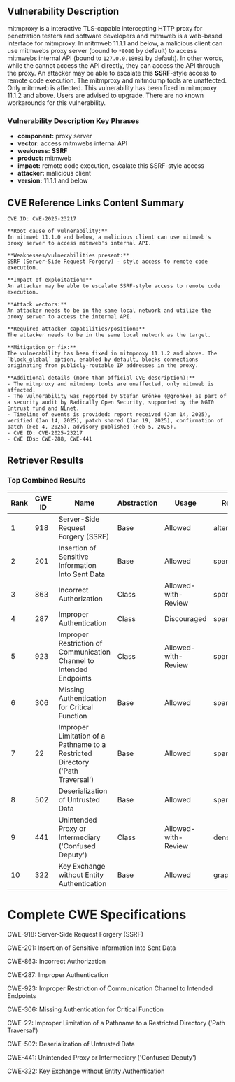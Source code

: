 ## Vulnerability Description
mitmproxy is a interactive TLS-capable intercepting HTTP proxy for penetration testers and software developers and mitmweb is a web-based interface for mitmproxy. In mitmweb 11.1.1 and below, a malicious client can use mitmwebs proxy server (bound to `*8080` by default) to access mitmwebs internal API (bound to `127.0.0.18081` by default). In other words, while the cannot access the API directly, they can access the API through the proxy. An attacker may be able to escalate this **SSRF**-style access to remote code execution. The mitmproxy and mitmdump tools are unaffected. Only mitmweb is affected. This vulnerability has been fixed in mitmproxy 11.1.2 and above. Users are advised to upgrade. There are no known workarounds for this vulnerability.

### Vulnerability Description Key Phrases
- **component:** proxy server
- **vector:** access mitmwebs internal API
- **weakness:** **SSRF**
- **product:** mitmweb
- **impact:** remote code execution, escalate this SSRF-style access
- **attacker:** malicious client
- **version:** 11.1.1 and below

## CVE Reference Links Content Summary
```text
CVE ID: CVE-2025-23217

**Root cause of vulnerability:**
In mitmweb 11.1.0 and below, a malicious client can use mitmweb's proxy server to access mitmweb's internal API.

**Weaknesses/vulnerabilities present:**
SSRF (Server-Side Request Forgery) - style access to remote code execution.

**Impact of exploitation:**
An attacker may be able to escalate SSRF-style access to remote code execution.

**Attack vectors:**
An attacker needs to be in the same local network and utilize the proxy server to access the internal API.

**Required attacker capabilities/position:**
The attacker needs to be in the same local network as the target.

**Mitigation or fix:**
The vulnerability has been fixed in mitmproxy 11.1.2 and above. The `block_global` option, enabled by default, blocks connections originating from publicly-routable IP addresses in the proxy.

**Additional details (more than official CVE description):**
- The mitmproxy and mitmdump tools are unaffected, only mitmweb is affected.
- The vulnerability was reported by Stefan Grönke (@gronke) as part of a security audit by Radically Open Security, supported by the NGI0 Entrust fund and NLnet.
- Timeline of events is provided: report received (Jan 14, 2025), verified (Jan 14, 2025), patch shared (Jan 19, 2025), confirmation of patch (Feb 4, 2025), advisory published (Feb 5, 2025).
- CVE ID: CVE-2025-23217
- CWE IDs: CWE-288, CWE-441
```

## Retriever Results

### Top Combined Results

| Rank | CWE ID | Name | Abstraction | Usage  | Retrievers | Individual Scores |
|------|--------|------|-------------|-------|------------|-------------------|
| 1 | 918 | Server-Side Request Forgery (SSRF) | Base | Allowed | alternate_terms | 1.000 |
| 2 | 201 | Insertion of Sensitive Information Into Sent Data | Base | Allowed | sparse | 0.649 |
| 3 | 863 | Incorrect Authorization | Class | Allowed-with-Review | sparse | 0.636 |
| 4 | 287 | Improper Authentication | Class | Discouraged | sparse | 0.616 |
| 5 | 923 | Improper Restriction of Communication Channel to Intended Endpoints | Class | Allowed-with-Review | sparse | 0.611 |
| 6 | 306 | Missing Authentication for Critical Function | Base | Allowed | sparse | 0.604 |
| 7 | 22 | Improper Limitation of a Pathname to a Restricted Directory ('Path Traversal') | Base | Allowed | sparse | 0.602 |
| 8 | 502 | Deserialization of Untrusted Data | Base | Allowed | sparse | 0.601 |
| 9 | 441 | Unintended Proxy or Intermediary ('Confused Deputy') | Class | Allowed-with-Review | dense | 0.529 |
| 10 | 322 | Key Exchange without Entity Authentication | Base | Allowed | graph | 0.003 |



# Complete CWE Specifications

CWE-918: Server-Side Request Forgery (SSRF)

CWE-201: Insertion of Sensitive Information Into Sent Data

CWE-863: Incorrect Authorization

CWE-287: Improper Authentication

CWE-923: Improper Restriction of Communication Channel to Intended Endpoints

CWE-306: Missing Authentication for Critical Function

CWE-22: Improper Limitation of a Pathname to a Restricted Directory ('Path Traversal')

CWE-502: Deserialization of Untrusted Data

CWE-441: Unintended Proxy or Intermediary ('Confused Deputy')

CWE-322: Key Exchange without Entity Authentication